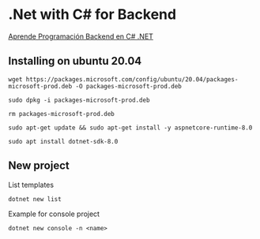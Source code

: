 # .Net with C# for Backend

[Aprende Programación Backend en C# .NET](https://www.udemy.com/course/aprende-programacion-backend-en-c-net/)

## Installing on ubuntu 20.04

`wget https://packages.microsoft.com/config/ubuntu/20.04/packages-microsoft-prod.deb -O packages-microsoft-prod.deb`

`sudo dpkg -i packages-microsoft-prod.deb`

`rm packages-microsoft-prod.deb`

`sudo apt-get update && sudo apt-get install -y aspnetcore-runtime-8.0`

`sudo apt install dotnet-sdk-8.0`

## New project

List templates 

`dotnet new list`

Example for console project

`dotnet new console -n <name>`

